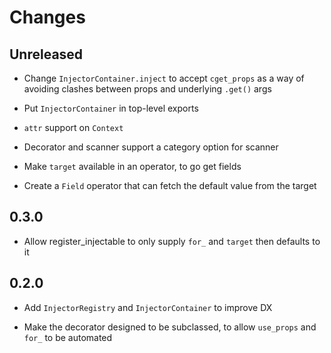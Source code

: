 # Changes

## Unreleased

- Change `InjectorContainer.inject` to accept `cget_props` as a way of avoiding clashes between props and underlying `.get()` args

- Put `InjectorContainer` in top-level exports

- `attr` support on `Context`

- Decorator and scanner support a category option for scanner

- Make `target` available in an operator, to go get fields

- Create a `Field` operator that can fetch the default value from the target

## 0.3.0

- Allow register_injectable to only supply `for_` and `target` then defaults to it

## 0.2.0

- Add `InjectorRegistry` and `InjectorContainer` to improve DX

- Make the decorator designed to be subclassed, to allow `use_props`
  and `for_` to be automated
